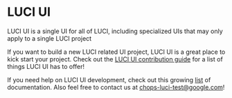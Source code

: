 # LUCI UI
LUCI UI is a single UI for all of LUCI, including specialized UIs that may only
apply to a single LUCI project

If you want to build a new LUCI related UI project, LUCI UI is a great
place to kick start your project. Check out the
[LUCI UI contribution guide](http://go/luci-ui-contribution) for a list of
things LUCI UI has to offer!

If you need help on LUCI UI development, check out this growing
[list](./docs) of documentation. Also feel free to contact us at
chops-luci-test@google.com!
